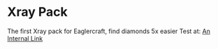 # Xray Pack
The first Xray pack for Eaglercraft, find diamonds 5x easier
Test at: [An Internal Link](https://xray-pack.yeeyeepeic414.repl.co)
